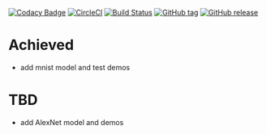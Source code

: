 [![Codacy Badge](https://api.codacy.com/project/badge/Grade/c53d81081db943739b88bb597d6bceda)](https://www.codacy.com/app/liujiong63/tensorflow-combat?utm_source=github.com&amp;utm_medium=referral&amp;utm_content=liujiong63/tensorflow-combat&amp;utm_campaign=Badge_Grade)
[![CircleCI](https://circleci.com/gh/liujiong63/tensorflow-demos.svg?style=svg)](https://circleci.com/gh/liujiong63/tensorflow-demos)
[![Build Status](https://travis-ci.org/liujiong63/tensorflow-combat.svg?branch=master)](https://travis-ci.org/liujiong63/tensorflow-combat)
[![GitHub tag](https://img.shields.io/github/tag/liujiong63/tensorflow-combat.svg)](https://github.com/liujiong63/tensorflow-combat/tags)
[![GitHub release](https://img.shields.io/github/release/liujiong63/tensorflow-combat.svg)](https://github.com/liujiong63/tensorflow-combat/releases/latest)

# Achieved
- add mnist model and test demos

# TBD
- add AlexNet model and demos
